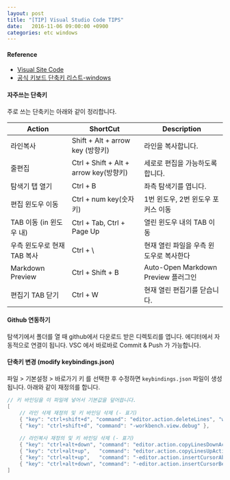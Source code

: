 ```yaml
---
layout: post
title: "[TIP] Visual Studio Code TIPS"
date:   2016-11-06 09:00:00 +0900
categories: etc windows
---
```


#### Reference
 - [Visual Site Code](https://code.visualstudio.com) 
 - [공식 키보드 단축키 리스트-windows](https://code.visualstudio.com/shortcuts/keyboard-shortcuts-windows.pdf)

#### 자주쓰는 단축키

주로 쓰는 단축키는 아래와 같이 정리합니다.

Action | ShortCut | Description
------------- | ------------- | -------------
라인복사 |Shift + Alt + arrow key (방향키) | 라인을 복사합니다.
줄편집	|Ctrl + Shift + Alt + arrow key(방향키)| 세로로 편집을 가능하도록 합니다.
탐색기 탭 열기|Ctrl + B| 좌측 탐색기를 엽니다.
편집 윈도우 이동 | Ctrl + num key(숫자키) | 1번 윈도우, 2번 윈도우 포커스 이동 
TAB 이동 (in 윈도우 내) | Ctrl + Tab, Ctrl + Page Up | 열린 윈도우 내의 TAB 이동 
우측 윈도우로 현재 TAB 복사 | Ctrl + \ | 현재 열린 파일을 우측 윈도우로 복사한다
Markdown Preview | Ctrl + Shift + B | Auto-Open Markdown Preview 플러그인
편집기 TAB 닫기 | Ctrl + W | 현재 열린 편집기를 닫습니다.

#### Github 연동하기

탐색기에서 폴더를 열 때 github에서 다운로드 받은 디렉토리를 엽니다.
에디터에서 자동적으로 연결이 됩니다.
VSC 에서 바로바로 Commit & Push 가 가능합니다.

#### 단축키 변경 (modify keybindings.json)

파일 > 기본설정 > 바로가기 키 를 선택한 후 수정하면 `keybindings.json` 파일이 생성됩니다.
아래와 같이 재정의를 합니다.

~~~java
// 키 바인딩을 이 파일에 넣어서 기본값을 덮어씁니다.
[
    // 라인 삭제 재정의 및 키 바인딩 삭제 (- 표기)
    { "key": "ctrl+shift+d", "command": "editor.action.deleteLines", "when": "editorTextFocus && !editorReadonly" },
    { "key": "ctrl+shift+d", "command": "-workbench.view.debug" },
    
    // 라인복사 재정의 및 키 바인딩 삭제 (- 표기)
    { "key": "ctrl+alt+down", "command": "editor.action.copyLinesDownAction", "when": "editorTextFocus && !editorReadonly" },
    { "key": "ctrl+alt+up",   "command": "editor.action.copyLinesUpAction", "when": "editorTextFocus && !editorReadonly" },
    { "key": "ctrl+alt+up",   "command": "-editor.action.insertCursorAbove", "when": "editorTextFocus" },
    { "key": "ctrl+alt+down", "command": "-editor.action.insertCursorBelow", "when": "editorTextFocus" }
]
~~~
